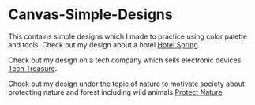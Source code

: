 # Canvas-Simple-Designs
This contains simple designs which I made to practice using color palette and tools.
Check out my design about a hotel [Hotel Spring](https://hotelspring.my.canva.site/hotel-nature)


Check out my design on a tech company which sells electronic devices [Tech Treasure](https://hotelspring.my.canva.site/certainly-how-about-techtreasurehub-com-this-name-suggests-a-vast-collection-of-valuable-electronic-devices-and-gadgets-creating-a-sense-of-excitement-and-discovery-for-potential-customers).

Check out my design under the topic of nature to motivate society about protecting nature and forest including wild animals [Protect Nature](https://hotelspring.my.canva.site/the-nature)
